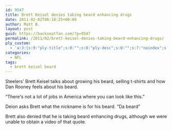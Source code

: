 ```yaml
---
id: 9547
title: Brett Keisel denies taking beard enhancing drugs
date: 2011-02-02T06:18:25+00:00
author: Matt B.
layout: post
guid: https://backseatfan.com/?p=9547
permalink: /2011/02/brett-keisel-denies-taking-beard-enhancing-drugs/
ply_custom:
  - 'a:3:{s:9:"ply-title";s:0:"";s:8:"ply-desc";s:0:"";s:7:"noindex";s:0:"";}'
categories:
  - NFL
tags:
  - brett keisel beard
---
```


<div class="entry">
  <p>
    Steelers' Brett Keisel talks about growing his beard, selling t-shirts and how Dan Rooney feels about his beard.
  </p>

  <p>
    &#8220;There's not a lot of jobs in America where you can look like this.&#8221;<br />
  </p>

  <p>
    Deion asks Brett what the nickname is for his beard. &#8220;Da beard&#8221;<br />
  </p>

  <p>
    Brett also denied that he is taking beard enhancing drugs, although we were unable to obtain a video of that quote.
  </p>
</div>
